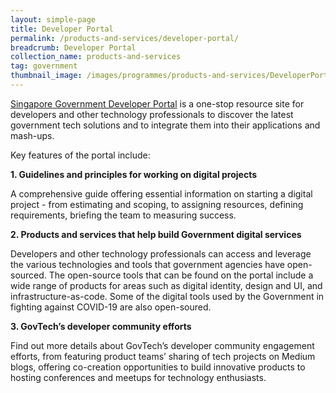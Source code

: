 ```yaml
---
layout: simple-page
title: Developer Portal
permalink: /products-and-services/developer-portal/
breadcrumb: Developer Portal
collection_name: products-and-services
tag: government
thumbnail_image: /images/programmes/products-and-services/DeveloperPortal.png
---
```


[Singapore Government Developer Portal](https://www.developer.tech.gov.sg) is a one-stop resource site for developers and other technology professionals to discover the latest government tech solutions and to integrate them into their applications and mash-ups.

Key features of the portal include:

**1. Guidelines and principles for working on digital projects**

 A comprehensive guide offering essential information on starting a digital project - from estimating and scoping, to assigning resources, defining requirements, briefing the team to measuring success.

**2. Products and services that help build Government digital services**

Developers and other technology professionals can access and leverage the various technologies and tools that government agencies have open-sourced. The open-source tools that can be found on the portal include a wide range of products for areas such as digital identity, design and UI, and infrastructure-as-code. Some of the digital tools used by the Government in fighting against COVID-19 are also open-soured.

**3. GovTech’s developer community efforts**

Find out more details about GovTech’s developer community engagement efforts, from featuring product teams’ sharing of tech projects on Medium blogs, offering co-creation opportunities to build innovative products to hosting conferences and meetups for technology enthusiasts.
